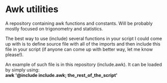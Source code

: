 # Awk utilities

A repository containing awk functions and constants. Will be probably mostly focused on trigonometry and statistics.


The best way to use (include) several functions in your script I could come up with is to define source file with all of the
imports and then include this file in your script (if anyone can come up with better way, let me know please!).


An example of such file is in this repository (include.awk). It can be loaded by simply using:  
**awk '@include include.awk; the_rest_of_the_script'**
